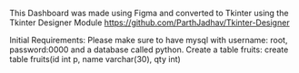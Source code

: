 This Dashboard was made using Figma and converted to Tkinter using the Tkinter Designer Module
https://github.com/ParthJadhav/Tkinter-Designer

Initial Requirements:
Please make sure to have mysql with username: root, password:0000 and a database called python.
Create a table fruits:
create table fruits(id int p, name varchar(30), qty int)